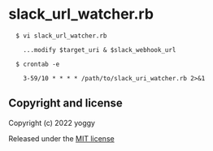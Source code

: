 # slack_url_watcher.rb

```
  $ vi slack_url_watcher.rb

    ...modify $target_uri & $slack_webhook_url
  
  $ crontab -e

    3-59/10 * * * * /path/to/slack_uri_watcher.rb 2>&1

```
 
## Copyright and license
Copyright (c) 2022 yoggy

Released under the [MIT license](LICENSE.txt)
